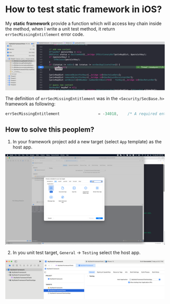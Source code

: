 # How to test static framework in iOS?

  My **static framework** provide a function which will access key chain inside the method, when I write a unit test method, it return `errSecMissingEntitlement` error code.

![1](./images/1.png)

The definition of `errSecMissingEntitlement` was in the `<Security/SecBase.h>` framework as following:

```objective-c
errSecMissingEntitlement                 = -34018,    /* A required entitlement isn't present. */
```



## How to solve this peoplem?

1. In your framework project add a new target (select `App` template) as the host app.

![2](./images/2.png)



2. In you unit test target,  `General` -> `Testing` select the host app.

![3](./images/3.png)
